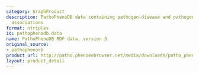 ```yaml
---
category: GraphProduct
description: PathoPhenoDB data containing pathogen-disease and pathogen-phenotype
  associations
format: ntriples
id: pathophenodb.data
name: PathoPhenoDB RDF data, version 3
original_source:
- pathophenodb
product_url: http://patho.phenomebrowser.net/media/downloads/patho_pheno_withsymbols.nt
layout: product_detail
---
```

